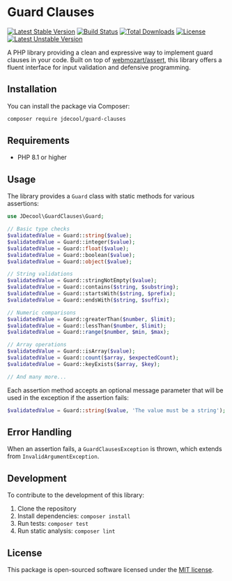 # Guard Clauses

[![Latest Stable Version](https://poser.pugx.org/jdecool/guard-clauses/v/stable)](https://packagist.org/packages/jdecool/guard-clauses)
[![Build Status](https://github.com/jdecool/guard-clauses/workflows/CI/badge.svg?branch=main)](https://github.com/jdecool/guard-clauses/actions)
[![Total Downloads](https://poser.pugx.org/jdecool/guard-clauses/downloads)](https://packagist.org/packages/jdecool/guard-clauses)
[![License](https://poser.pugx.org/jdecool/guard-clauses/license)](https://packagist.org/packages/jdecool/guard-clauses)
[![Latest Unstable Version](https://poser.pugx.org/jdecool/guard-clauses/v/unstable)](https://packagist.org/packages/jdecool/guard-clauses)

A PHP library providing a clean and expressive way to implement guard clauses in your code. Built on top of [webmozart/assert](https://github.com/webmozart/assert), this library offers a fluent interface for input validation and defensive programming.

## Installation

You can install the package via Composer:

```bash
composer require jdecool/guard-clauses
```

## Requirements

- PHP 8.1 or higher

## Usage

The library provides a `Guard` class with static methods for various assertions:

```php
use JDecool\GuardClauses\Guard;

// Basic type checks
$validatedValue = Guard::string($value);
$validatedValue = Guard::integer($value);
$validatedValue = Guard::float($value);
$validatedValue = Guard::boolean($value);
$validatedValue = Guard::object($value);

// String validations
$validatedValue = Guard::stringNotEmpty($value);
$validatedValue = Guard::contains($string, $substring);
$validatedValue = Guard::startsWith($string, $prefix);
$validatedValue = Guard::endsWith($string, $suffix);

// Numeric comparisons
$validatedValue = Guard::greaterThan($number, $limit);
$validatedValue = Guard::lessThan($number, $limit);
$validatedValue = Guard::range($number, $min, $max);

// Array operations
$validatedValue = Guard::isArray($value);
$validatedValue = Guard::count($array, $expectedCount);
$validatedValue = Guard::keyExists($array, $key);

// And many more...
```

Each assertion method accepts an optional message parameter that will be used in the exception if the assertion fails:

```php
$validatedValue = Guard::string($value, 'The value must be a string');
```

## Error Handling

When an assertion fails, a `GuardClausesException` is thrown, which extends from `InvalidArgumentException`.

## Development

To contribute to the development of this library:

1. Clone the repository
2. Install dependencies: `composer install`
3. Run tests: `composer test`
4. Run static analysis: `composer lint`

## License

This package is open-sourced software licensed under the [MIT license](LICENSE).
